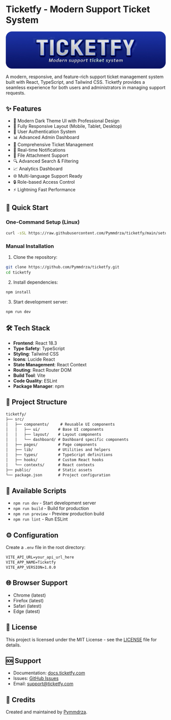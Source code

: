 # Ticketfy - Modern Support Ticket System

<img src="./ticketfy-header.webp" title="TicketFy - Modern Dashboard Ui" alt="TicketFy - Modern Dashboard Ui" width="auto">

A modern, responsive, and feature-rich support ticket management system built with React, TypeScript, and Tailwind CSS. Ticketfy provides a seamless experience for both users and administrators in managing support requests.

## ✨ Features

- 🎨 Modern Dark Theme UI with Professional Design
- 📱 Fully Responsive Layout (Mobile, Tablet, Desktop)
- 🔐 User Authentication System
- 📊 Advanced Admin Dashboard
- 🎫 Comprehensive Ticket Management
- 📨 Real-time Notifications
- 📁 File Attachment Support
- 🔍 Advanced Search & Filtering
- 📈 Analytics Dashboard
- 🌐 Multi-language Support Ready
- 🔒 Role-based Access Control
- ⚡ Lightning Fast Performance

## 🚀 Quick Start

### One-Command Setup (Linux)

```bash
curl -sSL https://raw.githubusercontent.com/Pymmdrza/ticketfy/main/setup.sh | sh
```

### Manual Installation

1. Clone the repository:
```bash
git clone https://github.com/Pymmdrza/ticketfy.git
cd ticketfy
```

2. Install dependencies:
```bash
npm install
```

3. Start development server:
```bash
npm run dev
```

## 🛠️ Tech Stack

- **Frontend**: React 18.3
- **Type Safety**: TypeScript
- **Styling**: Tailwind CSS
- **Icons**: Lucide React
- **State Management**: React Context
- **Routing**: React Router DOM
- **Build Tool**: Vite
- **Code Quality**: ESLint
- **Package Manager**: npm

## 📁 Project Structure

```
ticketfy/
├── src/
│   ├── components/     # Reusable UI components
│   │   ├── ui/        # Base UI components
│   │   ├── layout/    # Layout components
│   │   └── dashboard/ # Dashboard specific components
│   ├── pages/         # Page components
│   ├── lib/           # Utilities and helpers
│   ├── types/         # TypeScript definitions
│   ├── hooks/         # Custom React hooks
│   └── contexts/      # React contexts
├── public/            # Static assets
└── package.json       # Project configuration
```

## 📝 Available Scripts

- `npm run dev` - Start development server
- `npm run build` - Build for production
- `npm run preview` - Preview production build
- `npm run lint` - Run ESLint

## ⚙️ Configuration

Create a `.env` file in the root directory:

```env
VITE_API_URL=your_api_url_here
VITE_APP_NAME=Ticketfy
VITE_APP_VERSION=1.0.0
```

## 🌐 Browser Support

- Chrome (latest)
- Firefox (latest)
- Safari (latest)
- Edge (latest)


## 📄 License

This project is licensed under the MIT License - see the [LICENSE](LICENSE) file for details.

## 🆘 Support

- Documentation: [docs.ticketfy.com](https://docs.ticketfy.com)
- Issues: [GitHub Issues](https://github.com/Pymmdrza/ticketfy/issues)
- Email: support@ticketfy.com

## 🌟 Credits

Created and maintained by [Pymmdrza](https://github.com/Pymmdrza).

